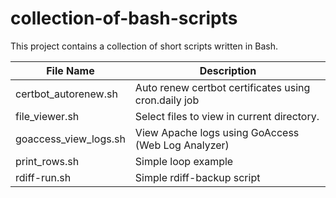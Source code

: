 # collection-of-bash-scripts
This project contains a collection of short scripts written in Bash. 

File Name      | Description
------------- | -------------  
certbot_autorenew.sh | Auto renew certbot certificates using cron.daily job
file_viewer.sh | Select files to view in current directory.
goaccess_view_logs.sh | View Apache logs using GoAccess (Web Log Analyzer)
print_rows.sh | Simple loop example
rdiff-run.sh | Simple rdiff-backup script

